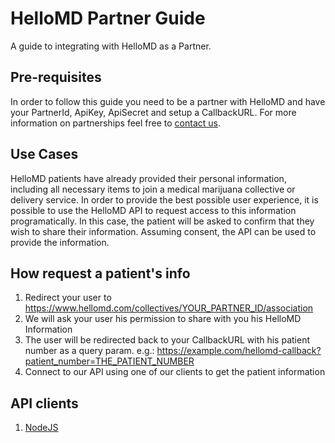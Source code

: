 # HelloMD Partner Guide
A guide to integrating with HelloMD as a Partner.

## Pre-requisites
In order to follow this guide you need to be a partner with HelloMD and have your PartnerId, ApiKey, ApiSecret and setup a CallbackURL.
For more information on partnerships feel free to [contact us](mailto:api@hellomd.com).

## Use Cases
HelloMD patients have already provided their personal information, including all necessary items to join a medical marijuana collective or delivery service. In order to provide the best possible user experience, it is possible to use the HelloMD API to request access to this information programatically. In this case, the patient will be asked to confirm that they wish to share their information. Assuming consent, the API can be used to provide the information.


## How request a patient's info
1. Redirect your user to https://www.hellomd.com/collectives/YOUR_PARTNER_ID/association
2. We will ask your user his permission to share with you his HelloMD Information
3. The user will be redirected back to your CallbackURL with his patient number as a query param. e.g.: https://example.com/hellomd-callback?patient_number=THE_PATIENT_NUMBER
4. Connect to our API using one of our clients to get the patient information 

## API clients
1. [NodeJS](https://github.com/hellomd/hellomd-api-nodejs)
